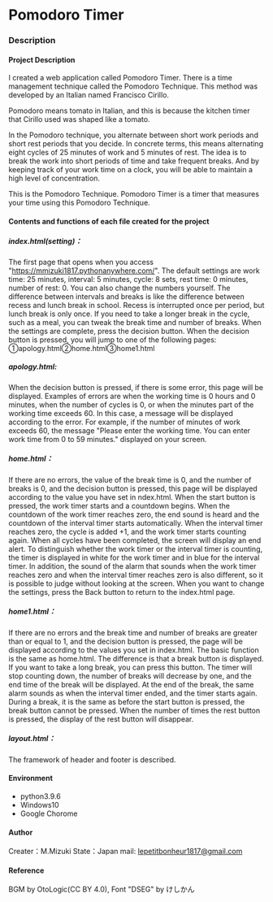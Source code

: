# Pomodoro Timer


### Description

#### Project Description

I created a web application called Pomodoro Timer.
There is a time management technique called the Pomodoro Technique.
This method was developed by an Italian named Francisco Cirillo.

Pomodoro means tomato in Italian, and this is because the kitchen timer that Cirillo used was shaped like a tomato.

In the Pomodoro technique, you alternate between short work periods and short rest periods that you decide.
In concrete terms, this means alternating eight cycles of 25 minutes of work and 5 minutes of rest.
The idea is to break the work into short periods of time and take frequent breaks.
And by keeping track of your work time on a clock,
you will be able to maintain a high level of concentration.

This is the Pomodoro Technique.
Pomodoro Timer is a timer that measures your time using this Pomodoro Technique.


#### Contents and functions of each file created for the project

##### index.html(setting)：

The first page that opens when you access "https://mmizuki1817.pythonanywhere.com/".
The default settings are work time: 25 minutes, interval: 5 minutes, cycle: 8 sets, rest time: 0 minutes, number of rest: 0.
You can also change the numbers yourself.
The difference between intervals and breaks is like the difference between recess and lunch break in school.
Recess is interrupted once per period, but lunch break is only once.
If you need to take a longer break in the cycle, such as a meal, you can tweak the break time and number of breaks.
When the settings are complete, press the decision button.
When the decision button is pressed, you will jump to one of the following pages: ➀apology.html➁home.html➂home1.html


##### apology.html:

When the decision button is pressed, if there is some error, this page will be displayed.
Examples of errors are when the working time is 0 hours and 0 minutes, when the number of cycles is 0, or when the minutes part of the working time exceeds 60.
In this case, a message will be displayed according to the error.
For example, if the number of minutes of work exceeds 60, the message "Please enter the working time. You can enter work time from 0 to 59 minutes." displayed on your screen.


##### home.html：

If there are no errors, the value of the break time is 0, and the number of breaks is 0, and the decision button is pressed, this page will be displayed according to the value you have set in ndex.html.
When the start button is pressed, the work timer starts and a countdown begins.
When the countdown of the work timer reaches zero, the end sound is heard and the countdown of the interval timer starts automatically.
When the interval timer reaches zero, the cycle is added +1, and the work timer starts counting again.
When all cycles have been completed, the screen will display an end alert.
To distinguish whether the work timer or the interval timer is counting, the timer is displayed in white for the work timer and in blue for the interval timer.
In addition, the sound of the alarm that sounds when the work timer reaches zero and when the interval timer reaches zero is also different, so it is possible to judge without looking at the screen.
When you want to change the settings, press the Back button to return to the index.html page.

##### home1.html：

If there are no errors and the break time and number of breaks are greater than or equal to 1, and the decision button is pressed, the page will be displayed according to the values you set in index.html.
The basic function is the same as home.html.
The difference is that a break button is displayed.
If you want to take a long break, you can press this button. The timer will stop counting down, the number of breaks will decrease by one, and the end time of the break will be displayed.
At the end of the break, the same alarm sounds as when the interval timer ended, and the timer starts again.
During a break, it is the same as before the start button is pressed,  the break button cannot be pressed.
When the number of times the rest button is pressed, the display of the rest button will disappear.

##### layout.html：

The framework of header and footer is described.

#### Environment

* python3.9.6
* Windows10
* Google Chorome

#### Author

Creater：M.Mizuki
State：Japan
mail: lepetitbonheur1817@gmail.com

#### Reference
BGM by OtoLogic(CC BY 4.0),
Font "DSEG" by けしかん


